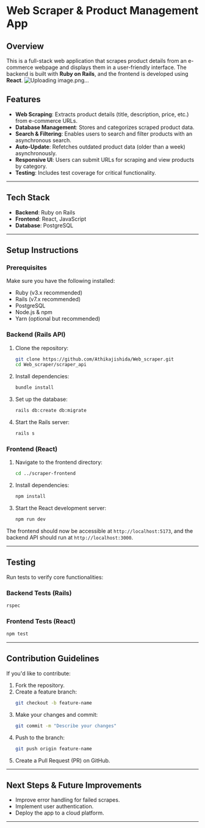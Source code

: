 # Web Scraper & Product Management App

## Overview
This is a full-stack web application that scrapes product details from an e-commerce webpage and displays them in a user-friendly interface. The backend is built with **Ruby on Rails**, and the frontend is developed using **React**.
![Uploading image.png…]()

## Features
- **Web Scraping**: Extracts product details (title, description, price, etc.) from e-commerce URLs.
- **Database Management**: Stores and categorizes scraped product data.
- **Search & Filtering**: Enables users to search and filter products with an asynchronous search.
- **Auto-Update**: Refetches outdated product data (older than a week) asynchronously.
- **Responsive UI**: Users can submit URLs for scraping and view products by category.
- **Testing**: Includes test coverage for critical functionality.

---

## Tech Stack
- **Backend**: Ruby on Rails
- **Frontend**: React, JavaScript
- **Database**: PostgreSQL
---

## Setup Instructions

### Prerequisites
Make sure you have the following installed:
- Ruby (v3.x recommended)
- Rails (v7.x recommended)
- PostgreSQL
- Node.js & npm
- Yarn (optional but recommended)

### Backend (Rails API)
1. Clone the repository:
   ```bash
   git clone https://github.com/Athikajishida/Web_scraper.git
   cd Web_scraper/scraper_api
   ```
2. Install dependencies:
   ```bash
   bundle install
   ```
3. Set up the database:
   ```bash
   rails db:create db:migrate
   ```
4. Start the Rails server:
   ```bash
   rails s
   ```

### Frontend (React)
1. Navigate to the frontend directory:
   ```bash
   cd ../scraper-frontend

   ```
2. Install dependencies:
   ```bash
   npm install
   ```
3. Start the React development server:
   ```bash
   npm run dev
   ```

The frontend should now be accessible at `http://localhost:5173`, and the backend API should run at `http://localhost:3000`.

---

## Testing
Run tests to verify core functionalities:

### Backend Tests (Rails)
```bash
rspec
```

### Frontend Tests (React)
```bash
npm test
```
---

## Contribution Guidelines
If you'd like to contribute:
1. Fork the repository.
2. Create a feature branch:
   ```bash
   git checkout -b feature-name
   ```
3. Make your changes and commit:
   ```bash
   git commit -m "Describe your changes"
   ```
4. Push to the branch:
   ```bash
   git push origin feature-name
   ```
5. Create a Pull Request (PR) on GitHub.

---

## Next Steps & Future Improvements
- Improve error handling for failed scrapes.
- Implement user authentication.
- Deploy the app to a cloud platform.

---


